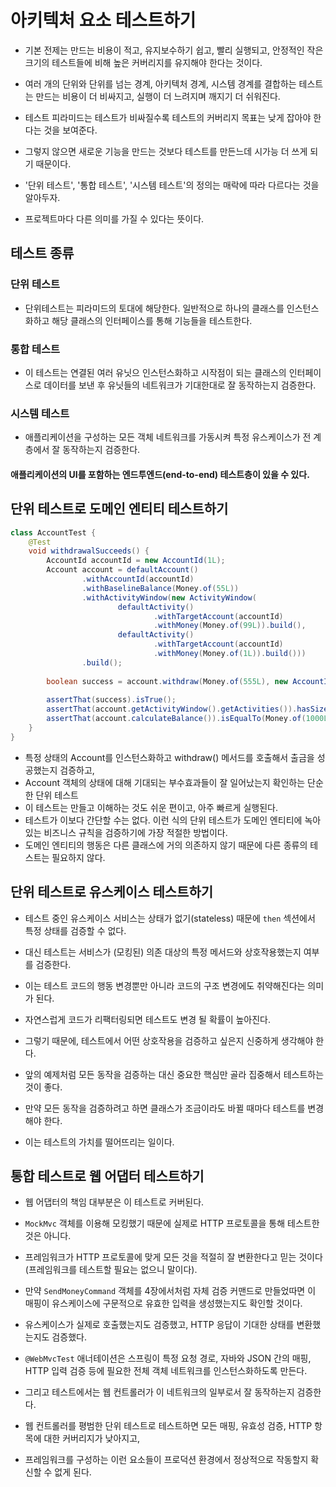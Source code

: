 # 아키텍처 요소 테스트하기

- 기본 전제는 만드는 비용이 적고, 유지보수하기 쉽고, 빨리 실행되고, 안정적인 작은 크기의 테스트들에 비해 높은 커버리지를 유지해야 한다는 것이다.


- 여러 개의 단위와 단위를 넘는 경계, 아키텍처 경계, 시스템 경계를 결합하는 테스트는 만드는 비용이 더 비싸지고, 실행이 더 느려지며 깨지기 더 쉬워진다.
- 테스트 피라미드는 테스트가 비싸질수록 테스트의 커버리지 목표는 낮게 잡아야 한다는 것을 보여준다.
- 그렇지 않으면 새로운 기능을 만드는 것보다 테스트를 만든느데 시가능 더 쓰게 되기 때문이다.


- '단위 테스트', '통합 테스트', '시스템 테스트'의 정의는 매락에 따라 다르다는 것을 알아두자.
- 프로젝트마다 다른 의미를 가질 수 있다는 뜻이다.

## 테스트 종류

### 단위 테스트

- 단위테스트는 피라미드의 토대에 해당한다. 일반적으로 하나의 클래스를 인스턴스화하고 해당 클래스의 인터페이스를 통해 기능들을 테스트한다.


### 통합 테스트

- 이 테스트는 연결된 여러 유닛으 인스턴스화하고 시작점이 되는 클래스의 인터페이스로 데이터를 보낸 후 유닛들의 네트워크가 기대한대로 잘 동작하는지 검증한다.

### 시스템 테스트

- 애플리케이션을 구성하는 모든 객체 네트워크를 가동시켜 특정 유스케이스가 전 계층에서 잘 동작하는지 검증한다.


#### 애플리케이션의 UI를 포함하는 엔드투엔드(end-to-end) 테스트층이 있을 수 있다.


## 단위 테스트로 도메인 엔티티 테스트하기

```java
class AccountTest {
    @Test
    void withdrawalSucceeds() {
        AccountId accountId = new AccountId(1L);
        Account account = defaultAccount()
                .withAccountId(accountId)
                .withBaselineBalance(Money.of(55L))
                .withActivityWindow(new ActivityWindow(
                        defaultActivity()
                                .withTargetAccount(accountId)
                                .withMoney(Money.of(99L)).build(),
                        defaultActivity()
                                .withTargetAccount(accountId)
                                .withMoney(Money.of(1L)).build()))
                .build();
        
        boolean success = account.withdraw(Money.of(555L), new AccountId(99L));
        
        assertThat(success).isTrue();
        assertThat(account.getActivityWindow().getActivities()).hasSize(3);
        assertThat(account.calculateBalance()).isEqualTo(Money.of(1000L));
    }
}
```

- 특정 상태의 Account를 인스턴스화하고 withdraw() 메서드를 호출해서 출금을 성공했는지 검증하고,
- Account 객체의 상태에 대해 기대되는 부수효과들이 잘 일어났는지 확인하는 단순한 단위 테스트
- 이 테스트는 만들고 이해하는 것도 쉬운 편이고, 아주 빠르게 실행된다.
- 테스트가 이보다 간단할 수는 없다. 이런 식의 단위 테스트가 도메인 엔티티에 녹아 있는 비즈니스 규칙을 검증하기에 가장 적절한 방법이다.
- 도메인 엔티티의 행동은 다른 클래스에 거의 의존하지 않기 때문에 다른 종류의 테스트는 필요하지 않다.


## 단위 테스트로 유스케이스 테스트하기

- 테스트 중인 유스케이스 서비스는 상태가 없기(stateless) 때문에 `then` 섹션에서 특정 상태를 검증할 수 없다.
- 대신 테스트는 서비스가 (모킹된) 의존 대상의 특정 메서드와 상호작용했는지 여부를 검증한다.
- 이는 테스트 코드의 행동 변경뿐만 아니라 코드의 구조 변경에도 취약해진다는 의미가 된다.
- 자연스럽게 코드가 리팩터링되면 테스트도 변경 될 확률이 높아진다.


- 그렇기 때문에, 테스트에서 어떤 상호작용을 검증하고 싶은지 신중하게 생각해야 한다.
- 앞의 예제처럼 모든 동작을 검증하는 대신 중요한 핵심만 골라 집중해서 테스트하는 것이 좋다.
- 만약 모든 동작을 검증하려고 하면 클래스가 조금이라도 바뀔 때마다 테스트를 변경해야 한다.
- 이는 테스트의 가치를 떨어뜨리는 일이다.

## 통합 테스트로 웹 어댑터 테스트하기

- 웹 어댑터의 책임 대부분은 이 테스트로 커버된다.


- `MockMvc` 객체를 이용해 모킹했기 때문에 실제로 HTTP 프로토콜을 통해 테스트한 것은 아니다.
- 프레임워크가 HTTP 프로토콜에 맞게 모든 것을 적절히 잘 변환한다고 믿는 것이다(프레임워크를 테스트할 필요는 없으니 말이다).
- 만약 `SendMoneyCommand` 객체를 4장에서처럼 자체 검증 커맨드로 만들었따면 이 매핑이 유스케이스에 구문적으로 유효한 입력을 생성했는지도 확인할 것이다.
- 유스케이스가 실제로 호출했는지도 검증했고, HTTP 응답이 기대한 상태를 변환했는지도 검증했다.

- `@WebMvcTest` 애너테이션은 스프링이 특정 요청 경로, 자바와 JSON 간의 매핑, HTTP 입력 검증 등에 필요한 전체 객체 네트워크를 인스턴스화하도록 만든다.
- 그리고 테스트에서는 웹 컨트롤러가 이 네트워크의 일부로서 잘 동작하는지 검증한다.

- 웹 컨트롤러를 평범한 단위 테스트로 테스트하면 모든 매핑, 유효성 검증, HTTP 항목에 대한 커버리지가 낮아지고,
- 프레임워크를 구성하는 이런 요소들이 프로덕션 환경에서 정상적으로 작동할지 확신할 수 없게 된다.